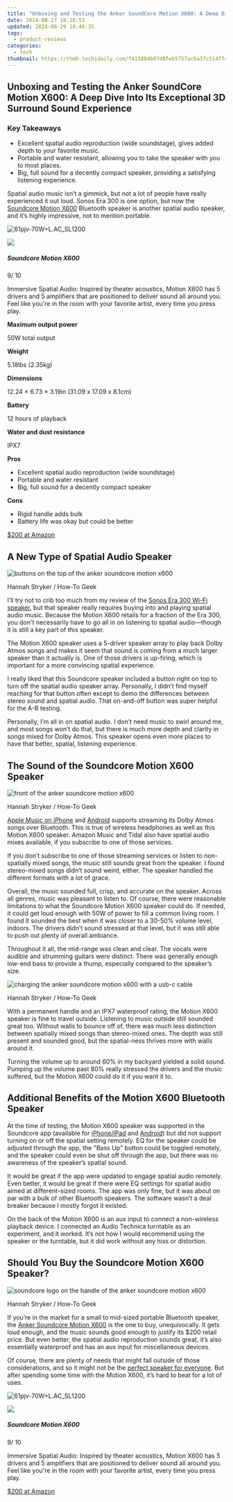 ```yaml
---
title: "Unboxing and Testing the Anker SoundCore Motion X600: A Deep Dive Into Its Exceptional 3D Surround Sound Experience"
date: 2024-08-27 16:18:53
updated: 2024-08-29 10:46:35
tags:
  - product-reviews
categories:
  - tech
thumbnail: https://thmb.techidaily.com/f411804b07d8feb5757ac6a37c514ffad28202840ac720d56c6054350be2fb61.jpg
---
```


## Unboxing and Testing the Anker SoundCore Motion X600: A Deep Dive Into Its Exceptional 3D Surround Sound Experience

### Key Takeaways

* Excellent spatial audio reproduction (wide soundstage), gives added depth to your favorite music.
* Portable and water resistant, allowing you to take the speaker with you to most places.
* Big, full sound for a decently compact speaker, providing a satisfying listening experience.

 Spatial audio music isn’t a gimmick, but not a lot of people have really experienced it out loud. Sonos Era 300 is one option, but now the [Soundcore Motion X600](https://shop-links.co/link/?exclusive=1&publisher_slug=itechdaily19598&url=https%3A%2F%2Fus.soundcore.com%2Fproducts%2Fmotion-x600-early-discounts) Bluetooth speaker is another spatial audio speaker, and it’s highly impressive, not to mention portable.

![61pjv-70W+L._AC_SL1200_](https://static1.howtogeekimages.com/wordpress/wp-content/uploads/2023/11/61pjv-70w-l-_ac_sl1200_.jpg) 

![](https://static1.howtogeekimages.com/wordpresshttps://static0.howtogeekimages.com/wordpress/wp-content/uploads/2023/07/2023-howtogeek-ec_final.png) 

#####  Soundcore Motion X600

9/ 10 

Immersive Spatial Audio: Inspired by theater acoustics, Motion X600 has 5 drivers and 5 amplifiers that are positioned to deliver sound all around you. Feel like you're in the room with your favorite artist, every time you press play.

**Maximum output power** 

 50W total output 

**Weight** 

 5.18lbs (2.35kg) 

**Dimensions** 

 12.24 × 6.73 × 3.19in (31.09 x 17.09 x 8.1cm) 

**Battery** 

 12 hours of playback 

**Water and dust resistance** 

 IPX7 

**Pros** 
* Excellent spatial audio reproduction (wide soundstage)
* Portable and water resistant
* Big, full sound for a decently compact speaker

**Cons** 
* Rigid handle adds bulk
* Battery life was okay but could be better

[$200 at Amazon](https://www.amazon.com/Soundcore-Portable-Bluetooth-Wireless-Waterproof/dp/B0BWXM3RRK?th=1&tag=hotoge-20&ascsubtag=UUhtgUeUpU2001053&asc%5Frefurl=https%3A%2F%2Fwww.howtogeek.com%2Fanker-soundcore-motion-x600-review%2F&asc%5Fcampaign=Affiliate) 

##  A New Type of Spatial Audio Speaker

![buttons on the top of the anker soundcore motion x600](https://static1.howtogeekimages.com/wordpress/wp-content/uploads/wm/2023/11/buttons-on-the-top-of-the-anker-soundcore-motion-x600jpg_52862605623_o.jpg) 

Hannah Stryker / How-To Geek

 I’ll try not to crib too much from my review of the [Sonos Era 300 Wi-Fi speaker](https://web.archive.org/web/20230608045130/https://www.reviewgeek.com/148845/sonos-era-300-review/), but that speaker really requires buying into and playing spatial audio music. Because the Motion X600 retails for a fraction of the Era 300, you don't necessarily have to go all in on listening to spatial audio—though it is still a key part of this speaker.

 The Motion X600 speaker uses a 5-driver speaker array to play back Dolby Atmos songs and makes it seem that sound is coming from a much larger speaker than it actually is. One of those drivers is up-firing, which is important for a more convincing spatial experience.

 I really liked that this Soundcore speaker included a button right on top to turn off the spatial audio speaker array. Personally, I didn’t find myself reaching for that button often except to demo the differences between stereo sound and spatial audio. That on-and-off button was super helpful for the A-B testing.

 Personally, I’m all in on spatial audio. I don’t need music to swirl around me, and most songs won’t do that, but there is much more depth and clarity in songs mixed for Dolby Atmos. This speaker opens even more places to have that better, spatial, listening experience.

##  The Sound of the Soundcore Motion X600 Speaker

![front of the anker soundcore motion x600](https://static1.howtogeekimages.com/wordpress/wp-content/uploads/wm/2023/11/front-of-the-anker-soundcore-motion-x600jpg_52861589987_o.jpg) 

Hannah Stryker / How-To Geek

[Apple Music on iPhone](https://apps.apple.com/us/app/apple-music/id1108187390?at=1010l392g&ct=rg152827) and [Android](https://redirect.viglink.com/?key=14d03d76e0a6285761e58439513dfd19&u=https%3A%2F%2Fplay.google.com%2Fstore%2Fapps%2Fdetails%3Fid%3Dcom.apple.android.music%26hl%3Den%5FUS%26gl%3DUS&cuid=xid:fr1686199891aab) supports streaming its Dolby Atmos songs over Bluetooth. This is true of wireless headphones as well as this Motion X600 speaker. Amazon Music and Tidal also have spatial audio mixes available, if you subscribe to one of those services.

 If you don’t subscribe to one of those streaming services or listen to non-spatially mixed songs, the music still sounds great from the speaker. I found stereo-mixed songs didn’t sound weird, either. The speaker handled the different formats with a lot of grace.

 Overall, the music sounded full, crisp, and accurate on the speaker. Across all genres, music was pleasant to listen to. Of course, there were reasonable limitations to what the Soundcore Motion X600 speaker could do. If needed, it could get loud enough with 50W of power to fill a common living room. I found it sounded the best when it was closer to a 30-50% volume level, indoors. The drivers didn’t sound stressed at that level, but it was still able to push out plenty of overall ambiance.

 Throughout it all, the mid-range was clean and clear. The vocals were audible and strumming guitars were distinct. There was generally enough low-end bass to provide a thump, especially compared to the speaker’s size.

![charging the anker soundcore motion x600 with a usb-c cable](https://static1.howtogeekimages.com/wordpress/wp-content/uploads/wm/2023/11/charging-the-anker-soundcore-motion-x600-with-a-usb-c-cablejpg_52862333239_o.jpg) 

Hannah Stryker / How-To Geek

 With a permanent handle and an IPX7 waterproof rating, the Motion X600 speaker is fine to travel outside. Listening to music outside still sounded great too. Without walls to bounce off of, there was much less distinction between spatially mixed songs than stereo-mixed ones. The depth was still present and sounded good, but the spatial-ness thrives more with walls around it.

 Turning the volume up to around 60% in my backyard yielded a solid sound. Pumping up the volume past 80% really stressed the drivers and the music suffered, but the Motion X600 could do it if you want it to.

##  Additional Benefits of the Motion X600 Bluetooth Speaker

 At the time of testing, the Motion X600 speaker was supported in the Soundcore app (available for [iPhone/iPad](https://apps.apple.com/us/app/soundcore/id1331876603?at=1010l392g&ct=rg152827) and [Android](https://redirect.viglink.com/?key=14d03d76e0a6285761e58439513dfd19&u=https%3A%2F%2Fplay.google.com%2Fstore%2Fapps%2Fdetails%3Fid%3Dcom.oceanwing.soundcore%26hl%3Den%5FUS%26gl%3DUS&cuid=xid:fr1686199891aac)) but did not support turning on or off the spatial setting remotely. EQ for the speaker could be adjusted through the app, the "Bass Up" button could be toggled remotely, and the speaker could even be shut off through the app, but there was no awareness of the speaker’s spatial sound.

 It would be great if the app were updated to engage spatial audio remotely. Even better, it would be great if there were EQ settings for spatial audio aimed at different-sized rooms. The app was only fine, but it was about on par with a bulk of other Bluetooth speakers. The software wasn’t a deal breaker because I mostly forgot it existed.

 On the back of the Motion X600 is an aux input to connect a non-wireless playback device. I connected an Audio Technica turntable as an experiment, and it worked. It’s not how I would recommend using the speaker or the turntable, but it did work without any hiss or distortion.

##  Should You Buy the Soundcore Motion X600 Speaker?

![soundcore logo on the handle of the anker soundcore motion x600](https://static1.howtogeekimages.com/wordpress/wp-content/uploads/wm/2023/11/soundcore-logo-on-the-handle-of-the-anker-soundcore-motion-x600-2jpg_52862333714_o.jpg) 

Hannah Stryker / How-To Geek

 If you’re in the market for a small to mid-sized portable Bluetooth speaker, the [Anker Soundcore Motion X600](https://www.amazon.com/Soundcore-Portable-Bluetooth-Wireless-Waterproof/dp/B0BWXM3RRK?th=1&tag=hotoge-20&ascsubtag=UUhtgUeUpU2001053&asc%5Frefurl=https%3A%2F%2Fwww.howtogeek.com%2Fanker-soundcore-motion-x600-review%2F&asc%5Fcampaign=Affiliate) is the one to buy, unequivocally. It gets loud enough, and the music sounds good enough to justify its $200 retail price. But even better, the spatial audio reproduction sounds great, it’s also essentially waterproof and has an aux input for miscellaneous devices.

 Of course, there are plenty of needs that might fall outside of those considerations, and so it might not be the [perfect speaker for everyone](https://extra-support.techidaily.com/new-photo-perfection-highest-rated-phone-tripods/). But after spending some time with the Motion X600, it’s hard to beat for a lot of uses.

![61pjv-70W+L._AC_SL1200_](https://static1.howtogeekimages.com/wordpress/wp-content/uploads/2023/11/61pjv-70w-l-_ac_sl1200_.jpg) 

![](https://static1.howtogeekimages.com/wordpresshttps://static0.howtogeekimages.com/wordpress/wp-content/uploads/2023/07/2023-howtogeek-ec_final.png) 

#####  Soundcore Motion X600

9/ 10 

Immersive Spatial Audio: Inspired by theater acoustics, Motion X600 has 5 drivers and 5 amplifiers that are positioned to deliver sound all around you. Feel like you're in the room with your favorite artist, every time you press play.

[$200 at Amazon](https://www.amazon.com/Soundcore-Portable-Bluetooth-Wireless-Waterproof/dp/B0BWXM3RRK?th=1&tag=hotoge-20&ascsubtag=UUhtgUeUpU2001053&asc%5Frefurl=https%3A%2F%2Fwww.howtogeek.com%2Fanker-soundcore-motion-x600-review%2F&asc%5Fcampaign=Affiliate)

<ins class="adsbygoogle"
     style="display:block"
     data-ad-format="autorelaxed"
     data-ad-client="ca-pub-7571918770474297"
     data-ad-slot="1223367746"></ins>



<ins class="adsbygoogle"
     style="display:block"
     data-ad-client="ca-pub-7571918770474297"
     data-ad-slot="8358498916"
     data-ad-format="auto"
     data-full-width-responsive="true"></ins>
